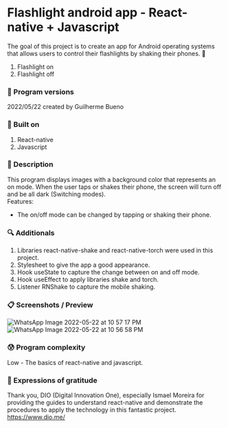 # Flashlight android app - React-native + Javascript

The goal of this project is to create an app for Android operating systems that allows users to control their flashlights by shaking their phones. 🎯<br>
1. Flashlight on
2. Flashlight off

### 💾 Program versions

2022/05/22 created by Guilherme Bueno <br>

### 🔨 Built on

1. React-native
2. Javascript

### 📃 Description

This program displays images with a background color that represents an on mode. When the user taps or shakes their phone, the screen will turn off and be all dark (Switching modes). <br>
Features:
- The on/off mode can be changed by tapping or shaking their phone.

### 🔍 Additionals

1. Libraries react-native-shake and react-native-torch were used in this project.
2. Stylesheet to give the app a good appearance.
3. Hook useState to capture the change between on and off mode.
4. Hook useEffect to apply libraries shake and torch.
5. Listener RNShake to capture the mobile shaking.


### 📋 Screenshots / Preview

![WhatsApp Image 2022-05-22 at 10 57 17 PM](https://user-images.githubusercontent.com/101655079/169736453-561d2003-09df-4a1b-9f7f-9040b2da56fe.jpeg)
![WhatsApp Image 2022-05-22 at 10 56 58 PM](https://user-images.githubusercontent.com/101655079/169736456-0ef001e5-8b8e-4a42-b348-7d1a53f529df.jpeg)


### 😰 Program complexity

Low - The basics of react-native and javascript.

### 🎁 Expressions of gratitude

Thank you, DIO (Digital Innovation One), especially Ismael Moreira for providing the guides to understand react-native and demonstrate the procedures to apply the technology in this fantastic project. <br> https://www.dio.me/
